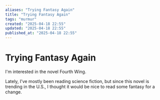 ```yaml
---
aliases: "Trying Fantasy Again"
title: "Trying Fantasy Again"
tags: "murmur"
created: "2025-04-18 22:55"
updated: "2025-04-18 22:55"
published_at: "2025-04-18 22:55"
---
```

# Trying Fantasy Again

I'm interested in the novel Fourth Wing.

Lately, I’ve mostly been reading science fiction, but since this novel is trending in the U.S., I thought it would be nice to read some fantasy for a change.